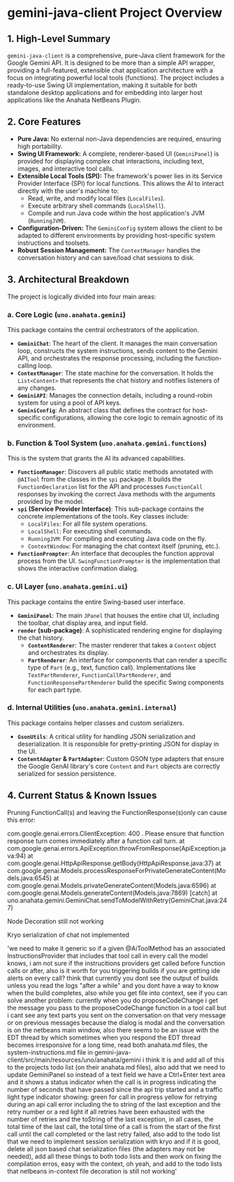 # gemini-java-client Project Overview

## 1. High-Level Summary

`gemini-java-client` is a comprehensive, pure-Java client framework for the Google Gemini API. It is designed to be more than a simple API wrapper, providing a full-featured, extensible chat application architecture with a focus on integrating powerful local tools (functions). The project includes a ready-to-use Swing UI implementation, making it suitable for both standalone desktop applications and for embedding into larger host applications like the Anahata NetBeans Plugin.

## 2. Core Features

- **Pure Java:** No external non-Java dependencies are required, ensuring high portability.
- **Swing UI Framework:** A complete, renderer-based UI (`GeminiPanel`) is provided for displaying complex chat interactions, including text, images, and interactive tool calls.
- **Extensible Local Tools (SPI):** The framework's power lies in its Service Provider Interface (SPI) for local functions. This allows the AI to interact directly with the user's machine to:
    - Read, write, and modify local files (`LocalFiles`).
    - Execute arbitrary shell commands (`LocalShell`).
    - Compile and run Java code within the host application's JVM (`RunningJVM`).
- **Configuration-Driven:** The `GeminiConfig` system allows the client to be adapted to different environments by providing host-specific system instructions and toolsets.
- **Robust Session Management:** The `ContextManager` handles the conversation history and can save/load chat sessions to disk.

## 3. Architectural Breakdown

The project is logically divided into four main areas:

### a. Core Logic (`uno.anahata.gemini`)

This package contains the central orchestrators of the application.

- **`GeminiChat`**: The heart of the client. It manages the main conversation loop, constructs the system instructions, sends content to the Gemini API, and orchestrates the response processing, including the function-calling loop.
- **`ContextManager`**: The state machine for the conversation. It holds the `List<Content>` that represents the chat history and notifies listeners of any changes.
- **`GeminiAPI`**: Manages the connection details, including a round-robin system for using a pool of API keys.
- **`GeminiConfig`**: An abstract class that defines the contract for host-specific configurations, allowing the core logic to remain agnostic of its environment.

### b. Function & Tool System (`uno.anahata.gemini.functions`)

This is the system that grants the AI its advanced capabilities.

- **`FunctionManager`**: Discovers all public static methods annotated with `@AITool` from the classes in the `spi` package. It builds the `FunctionDeclaration` list for the API and processes `FunctionCall` responses by invoking the correct Java methods with the arguments provided by the model.
- **`spi` (Service Provider Interface)**: This sub-package contains the concrete implementations of the tools. Key classes include:
    - `LocalFiles`: For all file system operations.
    - `LocalShell`: For executing shell commands.
    - `RunningJVM`: For compiling and executing Java code on the fly.
    - `ContextWindow`: For managing the chat context itself (pruning, etc.).
- **`FunctionPrompter`**: An interface that decouples the function approval process from the UI. `SwingFunctionPrompter` is the implementation that shows the interactive confirmation dialog.

### c. UI Layer (`uno.anahata.gemini.ui`)

This package contains the entire Swing-based user interface.

- **`GeminiPanel`**: The main `JPanel` that houses the entire chat UI, including the toolbar, chat display area, and input field.
- **`render` (sub-package)**: A sophisticated rendering engine for displaying the chat history.
    - **`ContentRenderer`**: The master renderer that takes a `Content` object and orchestrates its display.
    - **`PartRenderer`**: An interface for components that can render a specific type of `Part` (e.g., text, function call). Implementations like `TextPartRenderer`, `FunctionCallPartRenderer`, and `FunctionResponsePartRenderer` build the specific Swing components for each part type.

### d. Internal Utilities (`uno.anahata.gemini.internal`)

This package contains helper classes and custom serializers.

- **`GsonUtils`**: A critical utility for handling JSON serialization and deserialization. It is responsible for pretty-printing JSON for display in the UI.
- **`ContentAdapter` & `PartAdapter`**: Custom GSON type adapters that ensure the Google GenAI library's core `Content` and `Part` objects are correctly serialized for session persistence.

## 4. Current Status & Known Issues

Pruning FunctionCall(s) and leaving the FunctionResponse(s)only can cause this error: 

com.google.genai.errors.ClientException: 400 . Please ensure that function response turn comes immediately after a function call turn.
	at com.google.genai.errors.ApiException.throwFromResponse(ApiException.java:94)
	at com.google.genai.HttpApiResponse.getBody(HttpApiResponse.java:37)
	at com.google.genai.Models.processResponseForPrivateGenerateContent(Models.java:6545)
	at com.google.genai.Models.privateGenerateContent(Models.java:6596)
	at com.google.genai.Models.generateContent(Models.java:7869)
[catch] at uno.anahata.gemini.GeminiChat.sendToModelWithRetry(GeminiChat.java:247)


Node Decoration still not working

Kryo serialization of chat not implemented

'we need to make it generic so if a given @AiToolMethod has an associated InstructionsProvider that includes that tool call in every call the model knows, i am not sure if the instrucitions providers get called before function calls or after, also is it worth for you triggering builds if you are getting ide alerts on every call? think that currently you dont see the output of builds unless you read the logs "after a while" and you dont have a way to know when the build completes, also while you get file into context, see if you can solve another problem: currently when you do proposeCodeChange i get the message you pass to the proposeCodeChange function in a tool call but i cant see any text parts you sent on the conversation on that very message or on previous messages because the dialog is modal and the conversation is on the netbeans main window, also there seems to be an issue with the EDT thread by which sometimes when you respond the EDT thread becomes irresponsive for a long time, read both anahata.md files, the system-instructions.md file in gemini-java-client/src/main/resources/uno/anahata/gemini i think it is and add all of this to the projects todo list (on their anahata.md files), also add that we need to update GeminiPanel so instead of a text field we have a Ctrl+Enter text area and it shows a status indicator when the call is in progress indicating the number of seconds that have passed since the api trip started and a traffic light type indicator showing: green for call in progress yellow for retrying during an api call error including the to string of the last exception and the retry number or a red light if all retries have been exhausted with the number of retries and the toString of the last exception, in all cases, the total time of the last call, the total time of a call is from the start of the first call until the call completed or the last retry failed, also add to the todo list that we need to implement session serialization with kryo and if it is good, delete all json based chat serialization files (the adapters may not be needed), add all these things to both todo lists and then work on fixing the compilation erros, easy with the context, oh yeah, and add to the todo lists that netbeans in-context file decoration is still not working'